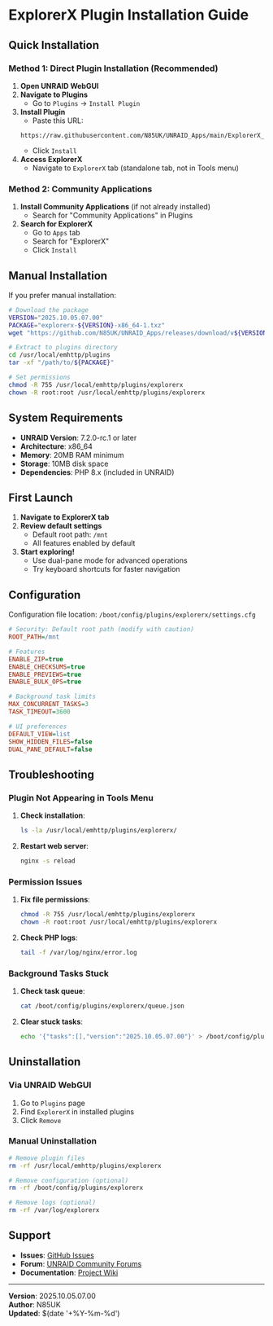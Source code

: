 # ExplorerX Plugin Installation Guide

## Quick Installation

### Method 1: Direct Plugin Installation (Recommended)

1. **Open UNRAID WebGUI**
2. **Navigate to Plugins**
   - Go to `Plugins` → `Install Plugin`
3. **Install Plugin**
   - Paste this URL:
   ```
   https://raw.githubusercontent.com/N85UK/UNRAID_Apps/main/ExplorerX_Plugin/explorerx.plg
   ```
   - Click `Install`
4. **Access ExplorerX**
   - Navigate to `ExplorerX` tab (standalone tab, not in Tools menu)

### Method 2: Community Applications

1. **Install Community Applications** (if not already installed)
   - Search for "Community Applications" in Plugins
2. **Search for ExplorerX**
   - Go to `Apps` tab
   - Search for "ExplorerX"
   - Click `Install`

## Manual Installation

If you prefer manual installation:

```bash
# Download the package
VERSION="2025.10.05.07.00"
PACKAGE="explorerx-${VERSION}-x86_64-1.txz"
wget "https://github.com/N85UK/UNRAID_Apps/releases/download/v${VERSION}/${PACKAGE}"

# Extract to plugins directory
cd /usr/local/emhttp/plugins
tar -xf "/path/to/${PACKAGE}"

# Set permissions
chmod -R 755 /usr/local/emhttp/plugins/explorerx
chown -R root:root /usr/local/emhttp/plugins/explorerx
```

## System Requirements

- **UNRAID Version**: 7.2.0-rc.1 or later
- **Architecture**: x86_64
- **Memory**: 20MB RAM minimum
- **Storage**: 10MB disk space
- **Dependencies**: PHP 8.x (included in UNRAID)

## First Launch

1. **Navigate to ExplorerX tab**
2. **Review default settings**
   - Default root path: `/mnt`
   - All features enabled by default
3. **Start exploring!**
   - Use dual-pane mode for advanced operations
   - Try keyboard shortcuts for faster navigation

## Configuration

Configuration file location: `/boot/config/plugins/explorerx/settings.cfg`

```ini
# Security: Default root path (modify with caution)
ROOT_PATH=/mnt

# Features
ENABLE_ZIP=true
ENABLE_CHECKSUMS=true
ENABLE_PREVIEWS=true
ENABLE_BULK_OPS=true

# Background task limits
MAX_CONCURRENT_TASKS=3
TASK_TIMEOUT=3600

# UI preferences
DEFAULT_VIEW=list
SHOW_HIDDEN_FILES=false
DUAL_PANE_DEFAULT=false
```

## Troubleshooting

### Plugin Not Appearing in Tools Menu

1. **Check installation**:
   ```bash
   ls -la /usr/local/emhttp/plugins/explorerx/
   ```

2. **Restart web server**:
   ```bash
   nginx -s reload
   ```

### Permission Issues

1. **Fix file permissions**:
   ```bash
   chmod -R 755 /usr/local/emhttp/plugins/explorerx
   chown -R root:root /usr/local/emhttp/plugins/explorerx
   ```

2. **Check PHP logs**:
   ```bash
   tail -f /var/log/nginx/error.log
   ```

### Background Tasks Stuck

1. **Check task queue**:
   ```bash
   cat /boot/config/plugins/explorerx/queue.json
   ```

2. **Clear stuck tasks**:
   ```bash
   echo '{"tasks":[],"version":"2025.10.05.07.00"}' > /boot/config/plugins/explorerx/queue.json
   ```

## Uninstallation

### Via UNRAID WebGUI

1. Go to `Plugins` page
2. Find `ExplorerX` in installed plugins
3. Click `Remove`

### Manual Uninstallation

```bash
# Remove plugin files
rm -rf /usr/local/emhttp/plugins/explorerx

# Remove configuration (optional)
rm -rf /boot/config/plugins/explorerx

# Remove logs (optional)
rm -rf /var/log/explorerx
```

## Support

- **Issues**: [GitHub Issues](https://github.com/N85UK/UNRAID_Apps/issues)
- **Forum**: [UNRAID Community Forums](https://forums.unraid.net)
- **Documentation**: [Project Wiki](https://github.com/N85UK/UNRAID_Apps/wiki)

---

**Version**: 2025.10.05.07.00  
**Author**: N85UK  
**Updated**: $(date '+%Y-%m-%d')
